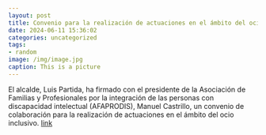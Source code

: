 ```yaml
---
layout: post
title: Convenio para la realización de actuaciones en el ámbito del ocio inclusivo
date: 2024-06-11 15:36:02
categories: uncategorized
tags:
- random
image: /img/image.jpg
caption: This is a picture
---
```

El alcalde, Luis Partida, ha firmado con el presidente de la Asociación de Familias y Profesionales por la integración de las personas con discapacidad intelectual (AFAPRODIS), Manuel Castrillo, un convenio de colaboración para la realización de actuaciones en el ámbito del ocio inclusivo.   [link](https://www.ayto-villacanada.es/noticias/convenio-para-la-realizacion-de-actuaciones-en-el-ambito-del-ocio-inclusivo/)
